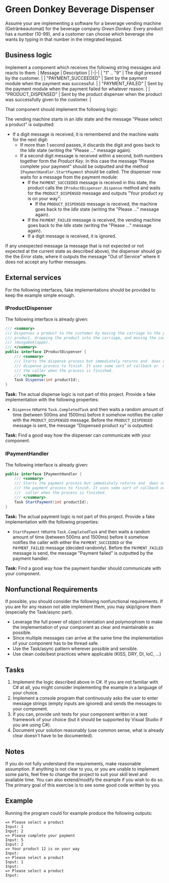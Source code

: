 # Green Donkey Beverage Dispenser

Assume your are implementing a software for a beverage vending machine (Getränkeautomat) for the beverage company *Green Donkey*. Every product has a number (10-99), and a customer can choose which beverage she wants by typing in that number in the integrated keypad.

## Business logic

Implement a component which receives the following string messages and reacts to them:
| Message | Description |
|-|-|
| "1" .. "9" | The digit pressed by the customer. |
| "PAYMENT_SUCCEEDED" | Sent by the payment module when the payment was successful. |
| "PAYMENT_FAILED" | Sent by the payment module when the payment failed for whatever reason. |
| "PRODUCT_DISPENSED" | Sent by the product dispenser when the product was successfully given to the customer. |

That component should implement the following logic:

The vending machine starts in an *Idle* state and the message "Please select a product" is outputted:
* If a digit message is received, it is remembered and the machine waits for the next digit:
    * If more than 1 second passes, it discards the digit and goes back to the *Idle* state (writing the "Please ..." message again).
    * If a second digit message is received within a second, both numbers together form the *Product Key*. In this case the message "Please complete your payment" should be outputted and the method `IPaymentHandler.StartPayment` should be called. The dispenser now waits for a message from the payment module:
        * If the `PAYMENT_SUCCEEDED` message is received in this state, the product calls the `IProductDispenser.Dispense` method and waits for the `PRODUCT_DISPENSED` message and outputs "Your product xy is on your way":
            * If the `PRODUCT_DISPENSED` message is received, the machine goes back to the *Idle* state (writing the "Please ..." message again).
        * If the `PAYMENT_FAILED` message is received, the vending machine goes back to the *Idle* state (writing the "Please ..." message again).
        * If a digit message is received, it is ignored.

If any unexpected message (a message that is not expected or not expected at the current state as described above), the dispenser should go the the *Error* state, where it outputs the message "Out of Service" where it does not accept any further messages.

## External services

For the following interfaces, fake implementations should be provided to keep the example simple enough. 

### IProductDispenser

The following interface is already given:

```csharp
/// <summary>
/// Dispenses a product to the customer by moving the carriage to the position of the 
/// product, dropping the product into the carriage, and moving the carriage to the hatch
/// (Ausgabeklappe).
/// </summary>
public interface IProductDispenser {
    /// <summary>
    /// Starts the dispense process but immediately returns and  does not wait for the 
    /// dispense process to finish. It uses some sort of callback or  messaging to notify 
    /// the caller when the process is finished.
    /// </summary>
    Task Dispense(int productId);
}
```

**Task:** The actual dispense logic is not part of this project. Provide a fake implementation with the following properties:
* `Dispense` returns `Task.CompletedTask` and then waits a random amount of time (between 500ms and 1500ms) before it somehow notifies the caller with the `PRODUCT_DISPENSED` message. Before the `PRODUCT_DISPENSED` message is sent, the message "Dispensed product xy" is outputted.


**Task:** Find a good way how the dispenser can communicate with your component.

### IPaymentHandler

The following interface is already given:

```csharp
public interface IPaymentHandler {
    /// <summary>
    /// Starts the payment process but immediately returns and  does not wait for the 
    /// the payment process to finish. It uses some sort of callback or messaging to notify the
    ///  caller when the process is finished.
    /// </summary>
    Task StartPayment(int productId);
}
```

**Task:** The actual payment logic is not part of this project. Provide a fake implementation with the following properties:
* `StartPayment` returns `Task.CompletedTask` and then waits a random amount of time (between 500ms and 1500ms) before it somehow notifies the caller with either the `PAYMENT_SUCCEEDED` or the `PAYMENT_FAILED` message (decided randomly). Before the `PAYMENT_FAILED` message is send, the message "Payment failed" is outputted by the payment handler.


**Task:** Find a good way how the payment handler should communicate with your component.

## Nonfunctional Requirements

If possible, you should consider the following nonfunctional requirements. If you are for any reason not able implement them, you may skip/ignore them (especially the Task/async part).

* Leverage the full power of object orientation and polymorphism to make the implementation of your component as clear and maintainable as possible.
* Since multiple messages can arrive at the same time the implementation of your component has to be thread safe.
* Use the Task/async pattern wherever possible and sensible.
* Use clean code/best practices where applicable (KISS, DRY, DI, IoC, ...)

## Tasks

1. Implement the logic described above in C#. If you are not familiar with C# at all, you might consider implementing the example in a language of your choice. 
1. Implement a console program that continuously asks the user to enter message strings (empty inputs are ignored) and sends the messages to your component.
1. If you can, provide unit tests for your component written in a test framework of your choice (but it should be supported by Visual Studio if you are using C#).
1. Document your solution reasonably (use common sense, what is already clear doesn't have to be documented).

## Notes

If you do not fully understand the requirements, make reasonable assumption. If anything is not clear to you, or you are unable to implement some parts, feel free to change the project to suit your skill level and available time. You can also extend/modify the example if you wish to do so. The primary goal of this exercise is to see some good code written by you.

## Example

Running the program could for example produce the following outputs:

```
=> Please select a product
Input: 1
Input: 2
=> Please complete your payment
Input: 5
Input: 2
=> Your product 12 is on your way
Input: 
=> Please select a product
Input: 1
Input: 
=> Please select a product
Input: 
```
